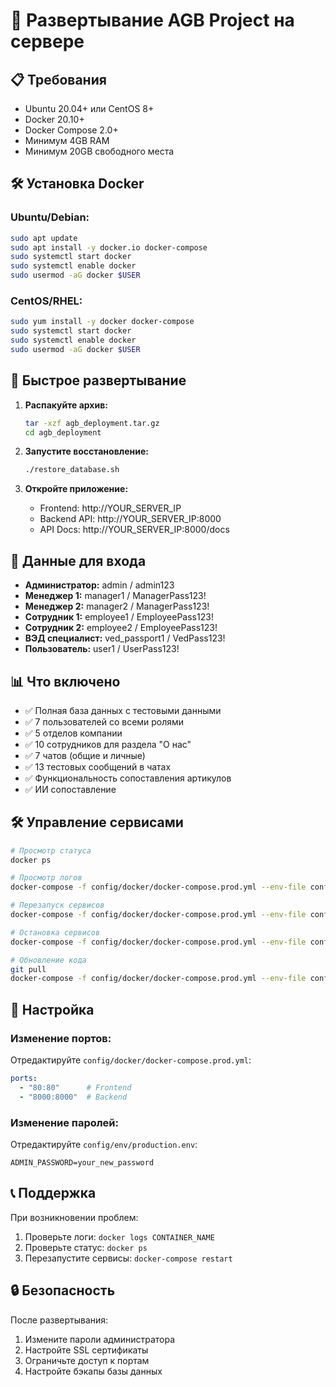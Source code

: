 # 🚀 Развертывание AGB Project на сервере

## 📋 Требования

- Ubuntu 20.04+ или CentOS 8+
- Docker 20.10+
- Docker Compose 2.0+
- Минимум 4GB RAM
- Минимум 20GB свободного места

## 🛠️ Установка Docker

### Ubuntu/Debian:
```bash
sudo apt update
sudo apt install -y docker.io docker-compose
sudo systemctl start docker
sudo systemctl enable docker
sudo usermod -aG docker $USER
```

### CentOS/RHEL:
```bash
sudo yum install -y docker docker-compose
sudo systemctl start docker
sudo systemctl enable docker
sudo usermod -aG docker $USER
```

## 🚀 Быстрое развертывание

1. **Распакуйте архив:**
   ```bash
   tar -xzf agb_deployment.tar.gz
   cd agb_deployment
   ```

2. **Запустите восстановление:**
   ```bash
   ./restore_database.sh
   ```

3. **Откройте приложение:**
   - Frontend: http://YOUR_SERVER_IP
   - Backend API: http://YOUR_SERVER_IP:8000
   - API Docs: http://YOUR_SERVER_IP:8000/docs

## 🔑 Данные для входа

- **Администратор:** admin / admin123
- **Менеджер 1:** manager1 / ManagerPass123!
- **Менеджер 2:** manager2 / ManagerPass123!
- **Сотрудник 1:** employee1 / EmployeePass123!
- **Сотрудник 2:** employee2 / EmployeePass123!
- **ВЭД специалист:** ved_passport1 / VedPass123!
- **Пользователь:** user1 / UserPass123!

## 📊 Что включено

- ✅ Полная база данных с тестовыми данными
- ✅ 7 пользователей со всеми ролями
- ✅ 5 отделов компании
- ✅ 10 сотрудников для раздела "О нас"
- ✅ 7 чатов (общие и личные)
- ✅ 13 тестовых сообщений в чатах
- ✅ Функциональность сопоставления артикулов
- ✅ ИИ сопоставление

## 🛠️ Управление сервисами

```bash
# Просмотр статуса
docker ps

# Просмотр логов
docker-compose -f config/docker/docker-compose.prod.yml --env-file config/env/production.env logs

# Перезапуск сервисов
docker-compose -f config/docker/docker-compose.prod.yml --env-file config/env/production.env restart

# Остановка сервисов
docker-compose -f config/docker/docker-compose.prod.yml --env-file config/env/production.env down

# Обновление кода
git pull
docker-compose -f config/docker/docker-compose.prod.yml --env-file config/env/production.env restart
```

## 🔧 Настройка

### Изменение портов:
Отредактируйте `config/docker/docker-compose.prod.yml`:
```yaml
ports:
  - "80:80"      # Frontend
  - "8000:8000"  # Backend
```

### Изменение паролей:
Отредактируйте `config/env/production.env`:
```env
ADMIN_PASSWORD=your_new_password
```

## 📞 Поддержка

При возникновении проблем:
1. Проверьте логи: `docker logs CONTAINER_NAME`
2. Проверьте статус: `docker ps`
3. Перезапустите сервисы: `docker-compose restart`

## 🔒 Безопасность

После развертывания:
1. Измените пароли администратора
2. Настройте SSL сертификаты
3. Ограничьте доступ к портам
4. Настройте бэкапы базы данных
